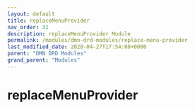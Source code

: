 ```yaml
---
layout: default
title: replaceMenuProvider 
nav_order: 31
description: replaceMenuProvider Module
permalink: /modules/dmn-drd-modules/replace-menu-provider
last_modified_date: 2020-04-27T17:54:08+0000
parent: "DMN DRD Modules"
grand_parent: "Modules"
---
```


# replaceMenuProvider